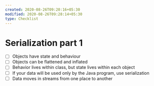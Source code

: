 ```yaml
---
created: 2020-08-26T09:20:16+05:30
modified: 2020-08-26T09:28:14+05:30
type: Checklist
---
```


# Serialization part 1

- [ ] Objects have state and behaviour
- [ ] Objects can be flattened and inflated
- [ ] Behavior lives within class, but state lives within each object
- [ ] If your data will be used only by the Java program, use serialization
- [ ] Data moves in streams from one place to another
